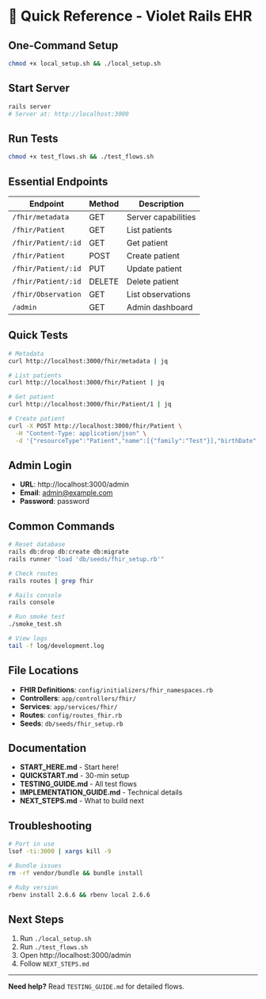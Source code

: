 # 🚀 Quick Reference - Violet Rails EHR

## One-Command Setup

```bash
chmod +x local_setup.sh && ./local_setup.sh
```

## Start Server

```bash
rails server
# Server at: http://localhost:3000
```

## Run Tests

```bash
chmod +x test_flows.sh && ./test_flows.sh
```

## Essential Endpoints

| Endpoint | Method | Description |
|----------|--------|-------------|
| `/fhir/metadata` | GET | Server capabilities |
| `/fhir/Patient` | GET | List patients |
| `/fhir/Patient/:id` | GET | Get patient |
| `/fhir/Patient` | POST | Create patient |
| `/fhir/Patient/:id` | PUT | Update patient |
| `/fhir/Patient/:id` | DELETE | Delete patient |
| `/fhir/Observation` | GET | List observations |
| `/admin` | GET | Admin dashboard |

## Quick Tests

```bash
# Metadata
curl http://localhost:3000/fhir/metadata | jq

# List patients
curl http://localhost:3000/fhir/Patient | jq

# Get patient
curl http://localhost:3000/fhir/Patient/1 | jq

# Create patient
curl -X POST http://localhost:3000/fhir/Patient \
  -H "Content-Type: application/json" \
  -d '{"resourceType":"Patient","name":[{"family":"Test"}],"birthDate":"2000-01-01"}' | jq
```

## Admin Login

- **URL**: http://localhost:3000/admin
- **Email**: admin@example.com
- **Password**: password

## Common Commands

```bash
# Reset database
rails db:drop db:create db:migrate
rails runner "load 'db/seeds/fhir_setup.rb'"

# Check routes
rails routes | grep fhir

# Rails console
rails console

# Run smoke test
./smoke_test.sh

# View logs
tail -f log/development.log
```

## File Locations

- **FHIR Definitions**: `config/initializers/fhir_namespaces.rb`
- **Controllers**: `app/controllers/fhir/`
- **Services**: `app/services/fhir/`
- **Routes**: `config/routes_fhir.rb`
- **Seeds**: `db/seeds/fhir_setup.rb`

## Documentation

- **START_HERE.md** - Start here!
- **QUICKSTART.md** - 30-min setup
- **TESTING_GUIDE.md** - All test flows
- **IMPLEMENTATION_GUIDE.md** - Technical details
- **NEXT_STEPS.md** - What to build next

## Troubleshooting

```bash
# Port in use
lsof -ti:3000 | xargs kill -9

# Bundle issues
rm -rf vendor/bundle && bundle install

# Ruby version
rbenv install 2.6.6 && rbenv local 2.6.6
```

## Next Steps

1. Run `./local_setup.sh`
2. Run `./test_flows.sh`
3. Open http://localhost:3000/admin
4. Follow `NEXT_STEPS.md`

---

**Need help?** Read `TESTING_GUIDE.md` for detailed flows.
